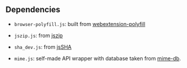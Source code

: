 ## Dependencies

* `browser-polyfill.js`: built from [webextension-polyfill](https://github.com/mozilla/webextension-polyfill/tree/0.8.0)

* `jszip.js`: from [jszip](https://github.com/Stuk/jszip/blob/v3.10.1/dist/jszip.js)

* `sha_dev.js`: from [jsSHA](https://github.com/Caligatio/jsSHA/blob/v2.3.1/src/sha_dev.js)

* `mime.js`: self-made API wrapper with database taken from [mime-db](https://github.com/jshttp/mime-db/blob/v1.52.0/db.json).
